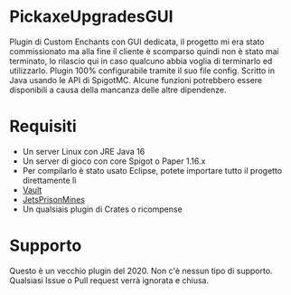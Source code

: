 # PickaxeUpgradesGUI
Plugin di Custom Enchants con GUI dedicata, il progetto mi era stato commissionato ma alla fine il cliente è scomparso quindi non è stato mai terminato, lo rilascio qui in caso qualcuno abbia voglia di terminarlo ed utilizzarlo. Plugin 100% configurabile tramite il suo file config. Scritto in Java usando le API di SpigotMC. Alcune funzioni potrebbero essere disponibili a causa della mancanza delle altre dipendenze.

# Requisiti
- Un server Linux con JRE Java 16
- Un server di gioco con core Spigot o Paper 1.16.x
- Per compilarlo è stato usato Eclipse, potete importare tutto il progetto direttamente lì
- [Vault](https://www.spigotmc.org/resources/vault.34315/)
- [JetsPrisonMines](https://www.spigotmc.org/resources/jetsprisonmines-quick-gui-setup-effects-fawe-schematics-holograms-1-mines-1-8-1-18.63783/)
- Un qualsiais plugin di Crates o ricompense

# Supporto
Questo è un vecchio plugin del 2020. Non c'è nessun tipo di supporto. Qualsiasi Issue o Pull request verrà ignorata e chiusa.
